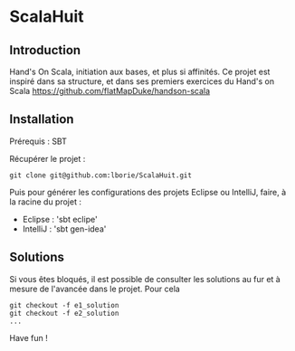 ScalaHuit
=========

Introduction
------------
Hand's On Scala, initiation aux bases, et plus si affinités.
Ce projet est inspiré dans sa structure, et dans ses premiers exercices
du Hand's on Scala https://github.com/flatMapDuke/handson-scala

Installation
------------
Prérequis : SBT

Récupérer le projet :

    git clone git@github.com:lborie/ScalaHuit.git

Puis pour générer les configurations des projets Eclipse ou IntelliJ, faire, à la racine du projet :
- Eclipse : 'sbt eclipe'
- IntelliJ : 'sbt gen-idea'

Solutions
---------
Si vous êtes bloqués, il est possible de consulter les solutions au fur et à mesure de l'avancée dans le projet.
Pour cela

    git checkout -f e1_solution
    git checkout -f e2_solution
    ...

Have fun !